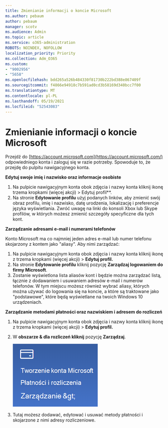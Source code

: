 ```yaml
---
title: Zmienianie informacji o koncie Microsoft
ms.author: pebaum
author: pebaum
manager: scotv
ms.audience: Admin
ms.topic: article
ms.service: o365-administration
ROBOTS: NOINDEX, NOFOLLOW
localization_priority: Priority
ms.collection: Adm_O365
ms.custom:
- "9002956"
- "5658"
ms.openlocfilehash: bdd265a526b484330f81730b222bd388e867409f
ms.sourcegitcommit: f4866e94918c7b591ad0cd3b58169d340bcc7f00
ms.translationtype: MT
ms.contentlocale: pl-PL
ms.lasthandoff: 05/19/2021
ms.locfileid: "52543083"
---
```

# <a name="change-my-microsoft-account-information"></a>Zmienianie informacji o koncie Microsoft

Przejdź do [https://account.microsoft.com](https://account.microsoft.com/) odpowiedniego konta i zaloguj się w razie potrzeby. Spowoduje to, że przejdę do pulpitu nawigacyjnego konta.  

**Edytuj swoje imię i nazwisko oraz informacje osobiste**

1. Na pulpicie nawigacyjnym konta obok zdjęcia i nazwy konta kliknij ikonę trzema kropkami (więcej akcji) > Edytuj profil**.
2. Na stronie **Edytowanie profilu** użyj podanych linków, aby zmienić swój obraz profilu, imię i nazwisko, datę urodzenia, lokalizację i preferencje języka wyświetlania. Zwróć uwagę na linki do konsoli Xbox lub Skype profilów, w których możesz zmienić szczegóły specyficzne dla tych kont.

**Zarządzanie adresami e-mail i numerami telefonów**

Konto Microsoft ma co najmniej jeden adres e-mail lub numer telefonu skojarzony z kontem jako "aliasy". Aby nimi zarządzać:

1. Na pulpicie nawigacyjnym konta obok zdjęcia i nazwy konta kliknij ikonę z trzema kropkami (więcej akcji) > **Edytuj profil.**
2. Na stronie **Edytowanie profilu** kliknij pozycję **Zarządzaj logowaniem do firmy Microsoft**. 
3. Zostanie wyświetlona lista aliasów kont i będzie można zarządzać listą, łącznie z dodawaniem i usuwaniem adresów e-mail i numerów telefonów. W tym miejscu możesz również wybrać aliasy, których można używać do logowania się na koncie, a które są traktowane jako "podstawowe", które będą wyświetlane na twoich Windows 10 urządzeniach.

**Zarządzanie metodami płatności oraz nazwiskiem i adresem do rozliczeń** 

1. Na pulpicie nawigacyjnym konta obok zdjęcia i nazwy konta kliknij ikonę z trzema kropkami (więcej akcji) > **Edytuj profil.**
2. W **obszarze & dla rozliczeń kliknij** pozycję **Zarządzaj**.

    ![Zarządzanie płatnościami i rozliczeniami](media/manage-account.png)

3. Tutaj możesz dodawać, edytować i usuwać metody płatności i skojarzone z nimi adresy rozliczeniowe. 
